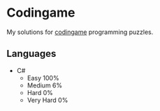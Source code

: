 # Codingame

My solutions for [codingame](http://www.codingame.com) programming puzzles.

## Languages

* C#
    - Easy 100%
    - Medium 6%
    - Hard 0%
    - Very Hard 0%
